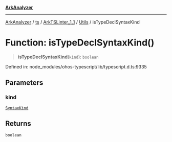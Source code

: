 [**ArkAnalyzer**](../../../../../../../../README.md)

***

[ArkAnalyzer](../../../../../../../../globals.md) / [ts](../../../../../README.md) / [ArkTSLinter\_1\_1](../../../README.md) / [Utils](../README.md) / isTypeDeclSyntaxKind

# Function: isTypeDeclSyntaxKind()

> **isTypeDeclSyntaxKind**(`kind`): `boolean`

Defined in: node\_modules/ohos-typescript/lib/typescript.d.ts:9335

## Parameters

### kind

[`SyntaxKind`](../../../../../enumerations/SyntaxKind.md)

## Returns

`boolean`
